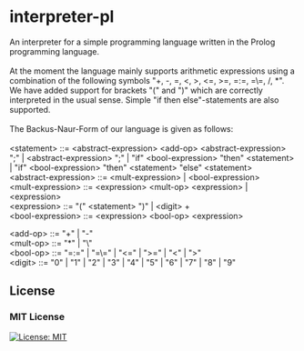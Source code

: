 # interpreter-pl

An interpreter for a simple programming language written in the Prolog programming language.
<br/>
<br/>
At the moment the language mainly supports arithmetic expressions using a combination of the following symbols "+, -, =, <, >, <=, >=, =:=, =\\=, /, *".
We have added support for brackets "(" and ")" which are correctly interpreted in the usual sense. Simple "if then else"-statements are also supported.
<br/>
<br/>
The Backus-Naur-Form of our language is given as follows:
<br/>
<br/>
\<statement> ::= \<abstract-expression> \<add-op> \<abstract-expression> ";" | \<abstract-expression> ";" | "if" \<bool-expression> "then" \<statement> | "if" \<bool-expression> "then" \<statement> "else" \<statement><br/> 
\<abstract-expression> ::= \<mult-expression> | \<bool-expression><br/>
\<mult-expression> ::= \<expression> \<mult-op> \<expression> | \<expression> <br/>
\<expression> ::= "(" \<statement> ")" | \<digit> +<br/>
\<bool-expression> ::= \<expression> \<bool-op> \<expression><br/>

\<add-op> ::= "+" | "-" <br/>
\<mult-op> ::= "\*" | "\\"<br/>
\<bool-op> ::= "=:=" | "=\\=" | "<=" | ">=" | "<" | ">"  <br/> 
\<digit\> ::= "0" | "1" | "2" | "3" | "4" | "5" | "6" | "7" | "8" | "9" <br/>
## License
### MIT License
[![License: MIT](https://img.shields.io/badge/License-MIT-green.svg)](https://opensource.org/licenses/MIT)
